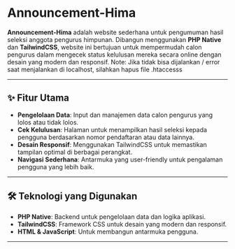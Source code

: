 # Announcement-Hima

**Announcement-Hima** adalah website sederhana untuk pengumuman hasil seleksi anggota pengurus himpunan. Dibangun menggunakan **PHP Native** dan **TailwindCSS**, website ini bertujuan untuk mempermudah calon pengurus dalam mengecek status kelulusan mereka secara online dengan desain yang modern dan responsif.
Note: Jika tidak bisa dijalankan / error saat menjalankan di localhost, silahkan hapus file .htaccesss

---

## ✨ Fitur Utama
- **Pengelolaan Data**: Input dan manajemen data calon pengurus yang lolos atau tidak lolos.
- **Cek Kelulusan**: Halaman untuk menampilkan hasil seleksi kepada pengguna berdasarkan nomor pendaftaran atau data lainnya.
- **Desain Responsif**: Menggunakan TailwindCSS untuk memastikan tampilan optimal di berbagai perangkat.
- **Navigasi Sederhana**: Antarmuka yang user-friendly untuk pengalaman pengguna yang lebih baik.

---

## 🛠️ Teknologi yang Digunakan
- **PHP Native**: Backend untuk pengelolaan data dan logika aplikasi.
- **TailwindCSS**: Framework CSS untuk desain yang modern dan responsif.
- **HTML & JavaScript**: Untuk membangun antarmuka pengguna.

---
